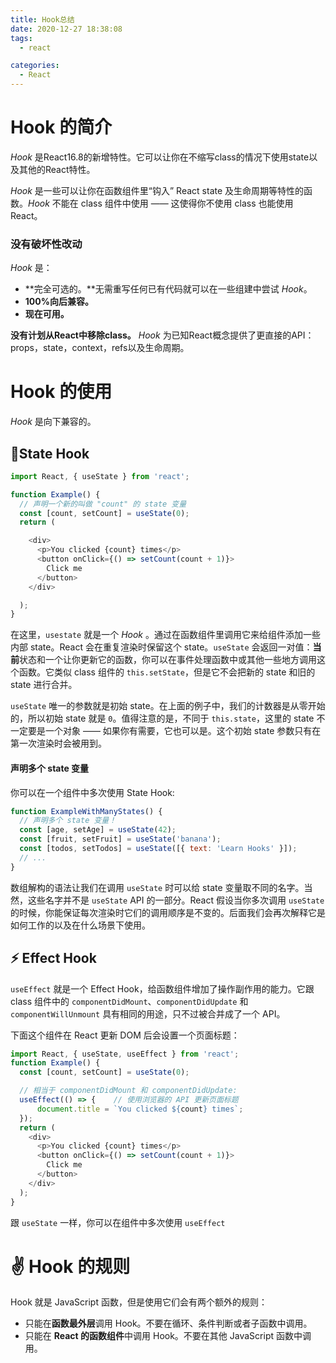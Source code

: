 ```yaml
---
title: Hook总结
date: 2020-12-27 18:38:08
tags: 
  - react

categories: 
  - React
---
```


# **Hook 的简介**

*Hook* 是React16.8的新增特性。它可以让你在不缩写class的情况下使用state以及其他的React特性。

*Hook* 是一些可以让你在函数组件里“钩入” React state 及生命周期等特性的函数。*Hook* 不能在 class 组件中使用 —— 这使得你不使用 class 也能使用 React。

### **没有破坏性改动**

*Hook* 是：

- **完全可选的。**无需重写任何已有代码就可以在一些组建中尝试 *Hook*。
- **100%向后兼容。**
- **现在可用。**

**没有计划从React中移除class。** *Hook* 为已知React概念提供了更直接的API：props，state，context，refs以及生命周期。



# **Hook 的使用**

*Hook* 是向下兼容的。

## 📌**State Hook**

```javascript
import React, { useState } from 'react';

function Example() {
  // 声明一个新的叫做 "count" 的 state 变量  
  const [count, setCount] = useState(0);
  return (

    <div>
      <p>You clicked {count} times</p>
      <button onClick={() => setCount(count + 1)}>
        Click me
      </button>
    </div>

  );
}
```

在这里，`usestate` 就是一个 *Hook* 。通过在函数组件里调用它来给组件添加一些内部 state。React 会在重复渲染时保留这个 state。`useState` 会返回一对值：**当前**状态和一个让你更新它的函数，你可以在事件处理函数中或其他一些地方调用这个函数。它类似 class 组件的 `this.setState`，但是它不会把新的 state 和旧的 state 进行合并。

`useState` 唯一的参数就是初始 state。在上面的例子中，我们的计数器是从零开始的，所以初始 state 就是 `0`。值得注意的是，不同于 `this.state`，这里的 state 不一定要是一个对象 —— 如果你有需要，它也可以是。这个初始 state 参数只有在第一次渲染时会被用到。

#### 声明多个 state 变量

你可以在一个组件中多次使用 State Hook:

```javascript
function ExampleWithManyStates() {
  // 声明多个 state 变量！
  const [age, setAge] = useState(42);
  const [fruit, setFruit] = useState('banana');
  const [todos, setTodos] = useState([{ text: 'Learn Hooks' }]);
  // ...
}
```

数组解构的语法让我们在调用 `useState` 时可以给 state 变量取不同的名字。当然，这些名字并不是 `useState` API 的一部分。React 假设当你多次调用 `useState` 的时候，你能保证每次渲染时它们的调用顺序是不变的。后面我们会再次解释它是如何工作的以及在什么场景下使用。



## ⚡️ Effect Hook

`useEffect` 就是一个 Effect Hook，给函数组件增加了操作副作用的能力。它跟 class 组件中的 `componentDidMount`、`componentDidUpdate` 和 `componentWillUnmount` 具有相同的用途，只不过被合并成了一个 API。

下面这个组件在 React 更新 DOM 后会设置一个页面标题：

```javascript
import React, { useState, useEffect } from 'react';
function Example() {
  const [count, setCount] = useState(0);

  // 相当于 componentDidMount 和 componentDidUpdate:  
  useEffect(() => {    // 使用浏览器的 API 更新页面标题    
      document.title = `You clicked ${count} times`; 
  });
  return (
    <div>
      <p>You clicked {count} times</p>
      <button onClick={() => setCount(count + 1)}>
        Click me
      </button>
    </div>
  );
}
```

跟 `useState` 一样，你可以在组件中多次使用 `useEffect`

# ✌️ **Hook 的规则**

Hook 就是 JavaScript 函数，但是使用它们会有两个额外的规则：

- 只能在**函数最外层**调用 Hook。不要在循环、条件判断或者子函数中调用。
- 只能在 **React 的函数组件**中调用 Hook。不要在其他 JavaScript 函数中调用。

